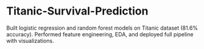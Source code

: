 # Titanic-Survival-Prediction
Built logistic regression and random forest models on Titanic dataset (81.6% accuracy). Performed feature engineering, EDA, and deployed full pipeline with visualizations.
